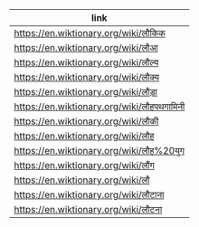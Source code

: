 |link|
|----|
|https://en.wiktionary.org/wiki/लौकिक|
|https://en.wiktionary.org/wiki/लौआ|
|https://en.wiktionary.org/wiki/लौल्य|
|https://en.wiktionary.org/wiki/लौक्य|
|https://en.wiktionary.org/wiki/लौड़ा|
|https://en.wiktionary.org/wiki/लौहपथगामिनी|
|https://en.wiktionary.org/wiki/लौकी|
|https://en.wiktionary.org/wiki/लौह|
|https://en.wiktionary.org/wiki/लौह%20युग|
|https://en.wiktionary.org/wiki/लौंग|
|https://en.wiktionary.org/wiki/लौ|
|https://en.wiktionary.org/wiki/लौटाना|
|https://en.wiktionary.org/wiki/लौटना|
